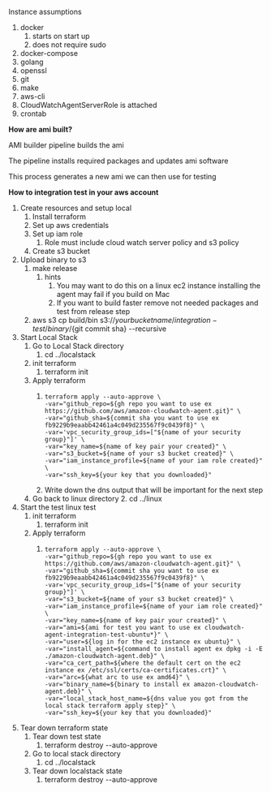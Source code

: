 Instance assumptions

1. docker
    1. starts on start up
    2. does not require sudo
2. docker-compose
3. golang
4. openssl
5. git
6. make
7. aws-cli
8. CloudWatchAgentServerRole is attached
9. crontab

**How are ami built?**

AMI builder pipeline builds the ami

The pipeline installs required packages and updates ami software

This process generates a new ami we can then use for testing

**How to integration test in your aws account**
1. Create resources and setup local
   1. Install terraform
   2. Set up aws credentials
   3. Set up iam role
      1. Role must include cloud watch server policy and s3 policy
   4. Create s3 bucket
2. Upload binary to s3
   1. make release 
      1. hints
         1. You may want to do this on a linux ec2 instance installing the agent may fail if you build on Mac 
         2. If you want to build faster remove not needed packages and test from release step
   2. aws s3 cp build/bin s3://${your bucket name}/integration-test/binary/${git commit sha} --recursive
3. Start Local Stack
   1. Go to Local Stack directory
      1. cd ../localstack
   2. init terraform
      1. terraform init
   3. Apply terraform 
      1. ```
         terraform apply --auto-approve \
         -var="github_repo=${gh repo you want to use ex https://github.com/aws/amazon-cloudwatch-agent.git}" \
         -var="github_sha=${commit sha you want to use ex fb9229b9eaabb42461a4c049d235567f9c0439f8}" \
         -var='vpc_security_group_ids=["${name of your security group}"]' \
         -var="key_name=${name of key pair your created}" \
         -var="s3_bucket=${name of your s3 bucket created}" \
         -var="iam_instance_profile=${name of your iam role created}" \
         -var="ssh_key=${your key that you downloaded}"
         ```
      2. Write down the dns output that will be important for the next step
   4. Go back to linux directory
      2. cd ../linux
4. Start the test linux test
   1. init terraform
      1. terraform init
   2. Apply terraform
      1. ```
         terraform apply --auto-approve \
         -var="github_repo=${gh repo you want to use ex https://github.com/aws/amazon-cloudwatch-agent.git}" \
         -var="github_sha=${commit sha you want to use ex fb9229b9eaabb42461a4c049d235567f9c0439f8}" \
         -var='vpc_security_group_ids=["${name of your security group}"]' \
         -var="s3_bucket=${name of your s3 bucket created}" \
         -var="iam_instance_profile=${name of your iam role created}" \
         -var="key_name=${name of key pair your created}" \
         -var="ami=${ami for test you want to use ex cloudwatch-agent-integration-test-ubuntu*}" \
         -var="user=${log in for the ec2 instance ex ubuntu}" \
         -var="install_agent=${command to install agent ex dpkg -i -E ./amazon-cloudwatch-agent.deb}" \
         -var="ca_cert_path=${where the default cert on the ec2 instance ex /etc/ssl/certs/ca-certificates.crt}" \
         -var="arc=${what arc to use ex amd64}" \
         -var="binary_name=${binary to install ex amazon-cloudwatch-agent.deb}" \
         -var="local_stack_host_name=${dns value you got from the local stack terraform apply step}" \
         -var="ssh_key=${your key that you downloaded}"
         ```
5. Tear down terraform state
   1. Tear down test state
      1. terraform destroy --auto-approve
   2. Go to local stack directory
      1. cd ../localstack
   3. Tear down localstack state
      1. terraform destroy --auto-approve
